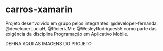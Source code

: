 # carros-xamarin
Projeto desenvolvido em grupo pelos integrantes: @developer-fernanda, @developerLuciaH, @RicieriJM e @WesleyRodrigues55 como parte das exigência da disciplina Programação em Aplicativo Mobile. 

DEFINA AQUI AS IMAGENS DO PROJETO
